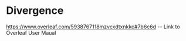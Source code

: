 # Divergence

https://www.overleaf.com/5938767118mzvcxdtxnkkc#7b6c6d -- Link to Overleaf User Maual
